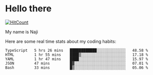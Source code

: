 # Hello there

[![HitCount](http://hits.dwyl.com/na-ji/na-ji.svg)](https://youtu.be/dQw4w9WgXcQ)

My name is Naji

Here are some real time stats about my coding habits:

<!--START_SECTION:waka-->
```text
TypeScript   5 hrs 26 mins   ████████████░░░░░░░░░░░░░   48.58 % 
HTML         1 hr 55 mins    ████▒░░░░░░░░░░░░░░░░░░░░   17.18 % 
YAML         1 hr 47 mins    ████░░░░░░░░░░░░░░░░░░░░░   15.97 % 
JSON         47 mins         █▓░░░░░░░░░░░░░░░░░░░░░░░   07.01 % 
Bash         33 mins         █▒░░░░░░░░░░░░░░░░░░░░░░░   05.06 % 
```
<!--END_SECTION:waka-->
